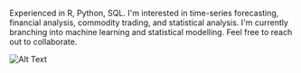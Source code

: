 Experienced in R, Python, SQL. I'm interested in time-series forecasting, financial analysis, commodity trading, and statistical analysis. I'm currently branching into machine learning and statistical modelling. Feel free to reach out to collaborate.

![Alt Text](https://media4.giphy.com/media/gVoBC0SuaHStq/giphy.gif)

